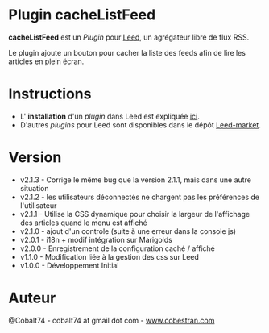 Plugin cacheListFeed
====================

**cacheListFeed** est un _Plugin_ pour [Leed](http://projet.idleman.fr/leed), un agrégateur libre de flux RSS.

Le plugin ajoute un bouton pour cacher la liste des feeds afin de lire les articles en plein écran.

Instructions
============

* L' **installation** d'un _plugin_ dans Leed est expliquée [ici](http://projet.idleman.fr/leed/?page=Plugins).
* D'autres _plugins_ pour Leed sont disponibles dans le dépôt [Leed-market](https://github.com/ldleman/Leed-market).

Version
=======

* v2.1.3  -  Corrige le même bug que la version 2.1.1, mais dans une autre situation
* v2.1.2  -  les utilisateurs déconnectés ne chargent pas les préférences de l'utilisateur
* v2.1.1  -  Utilise la CSS dynamique pour choisir la largeur de l'affichage des articles quand le menu est affiché
* v2.1.0  -  ajout d'un controle (suite à une erreur dans la console js)
* v2.0.1  -  i18n + modif intégration sur Marigolds
* v2.0.0  -  Enregistrement de la configuration caché / affiché
* v1.1.0  -  Modification liée à la gestion des css sur Leed
* v1.0.0  -  Développement Initial

Auteur
=======
@Cobalt74 - cobalt74 at gmail dot com - www.cobestran.com